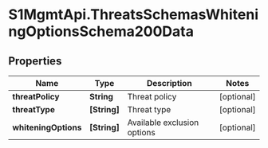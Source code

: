 # S1MgmtApi.ThreatsSchemasWhiteningOptionsSchema200Data

## Properties
Name | Type | Description | Notes
------------ | ------------- | ------------- | -------------
**threatPolicy** | **String** | Threat policy | [optional] 
**threatType** | **[String]** | Threat type | [optional] 
**whiteningOptions** | **[String]** | Available exclusion options | [optional] 


